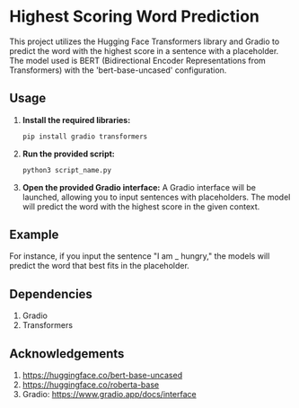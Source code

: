 # Highest Scoring Word Prediction

This project utilizes the Hugging Face Transformers library and Gradio to predict the word with the highest score in a sentence with a placeholder. The model used is BERT (Bidirectional Encoder Representations from Transformers) with the 'bert-base-uncased' configuration.

## Usage

1. **Install the required libraries:**

   ```bash
   pip install gradio transformers

2. **Run the provided script:**
   ```bash
   python3 script_name.py

3. **Open the provided Gradio interface:**
A Gradio interface will be launched, allowing you to input sentences with placeholders.
The model will predict the word with the highest score in the given context.

## Example
For instance, if you input the sentence "I am _ hungry," the models will predict the word that best fits in the placeholder.

## Dependencies
1. Gradio
2. Transformers

## Acknowledgements
1. https://huggingface.co/bert-base-uncased
2. https://huggingface.co/roberta-base
3. Gradio: https://www.gradio.app/docs/interface
